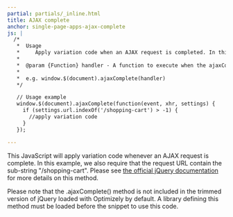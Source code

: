 ```yaml
---
partial: partials/_inline.html
title: AJAX complete
anchor: single-page-apps-ajax-complete
js: |
  /*
   *  Usage
   *     Apply variation code when an AJAX request is completed. In this example, we also require the request URL contain the sub-string "/shopping-cart".
   *
   *  @param {Function} handler - A function to execute when the ajaxComplete event is triggered.
   *
   *  e.g. window.$(document).ajaxComplete(handler)
   */

   // Usage example
   window.$(document).ajaxComplete(function(event, xhr, settings) {
     if (settings.url.indexOf('/shopping-cart') > -1) {
       //apply variation code
     }
   });

---
```


This JavaScript will apply variation code whenever an AJAX request is complete.  In this example, we also require that the request URL contain the sub-string "/shopping-cart".  Please see [the official jQuery documentation](http://api.jquery.com/ajaxcomplete/) for more details on this method.

Please note that the .ajaxComplete() method is not included in the trimmed version of jQuery loaded with Optimizely by default. A library defining this method must be loaded before the snippet to use this code.
